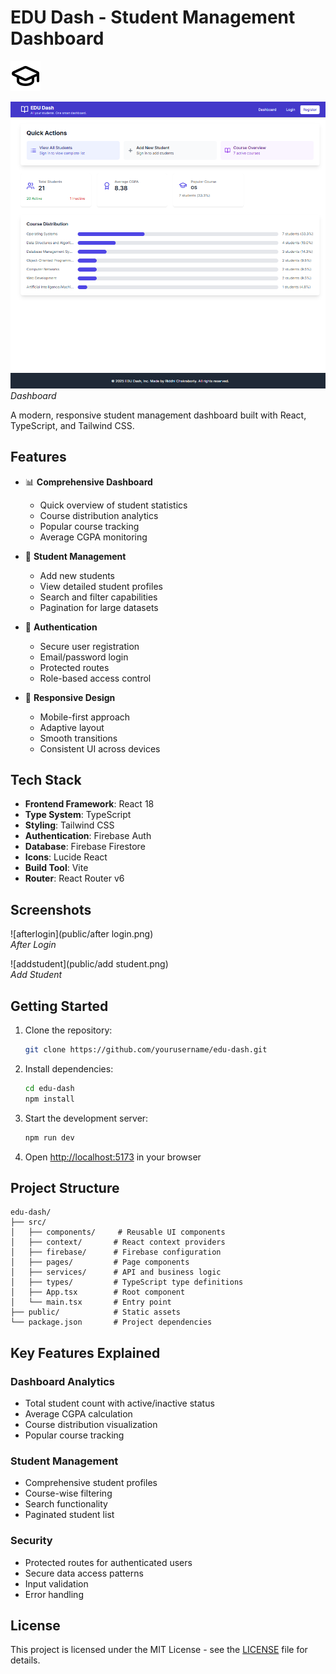 # EDU Dash - Student Management Dashboard
![EDU Dash Logo](https://raw.githubusercontent.com/lucide-icons/lucide/main/icons/graduation-cap.svg)

![Dashboard](public/Dashboard.png)  
*Dashboard*

A modern, responsive student management dashboard built with React, TypeScript, and Tailwind CSS.

## Features

- 📊 **Comprehensive Dashboard**
  - Quick overview of student statistics
  - Course distribution analytics
  - Popular course tracking
  - Average CGPA monitoring

- 👥 **Student Management**
  - Add new students
  - View detailed student profiles
  - Search and filter capabilities
  - Pagination for large datasets

- 🔐 **Authentication**
  - Secure user registration
  - Email/password login
  - Protected routes
  - Role-based access control

- 📱 **Responsive Design**
  - Mobile-first approach
  - Adaptive layout
  - Smooth transitions
  - Consistent UI across devices

## Tech Stack

- **Frontend Framework**: React 18
- **Type System**: TypeScript
- **Styling**: Tailwind CSS
- **Authentication**: Firebase Auth
- **Database**: Firebase Firestore
- **Icons**: Lucide React
- **Build Tool**: Vite
- **Router**: React Router v6

## Screenshots

![afterlogin](public/after login.png)  
*After Login*

![addstudent](public/add student.png)  
*Add Student*


## Getting Started

1. Clone the repository:
   ```bash
   git clone https://github.com/yourusername/edu-dash.git
   ```

2. Install dependencies:
   ```bash
   cd edu-dash
   npm install
   ```

3. Start the development server:
   ```bash
   npm run dev
   ```

4. Open [http://localhost:5173](http://localhost:5173) in your browser

## Project Structure

```
edu-dash/
├── src/
│   ├── components/     # Reusable UI components
│   ├── context/       # React context providers
│   ├── firebase/      # Firebase configuration
│   ├── pages/         # Page components
│   ├── services/      # API and business logic
│   ├── types/         # TypeScript type definitions
│   ├── App.tsx        # Root component
│   └── main.tsx       # Entry point
├── public/            # Static assets
└── package.json       # Project dependencies
```

## Key Features Explained

### Dashboard Analytics
- Total student count with active/inactive status
- Average CGPA calculation
- Course distribution visualization
- Popular course tracking

### Student Management
- Comprehensive student profiles
- Course-wise filtering
- Search functionality
- Paginated student list

### Security
- Protected routes for authenticated users
- Secure data access patterns
- Input validation
- Error handling

## License

This project is licensed under the MIT License - see the [LICENSE](LICENSE) file for details.
